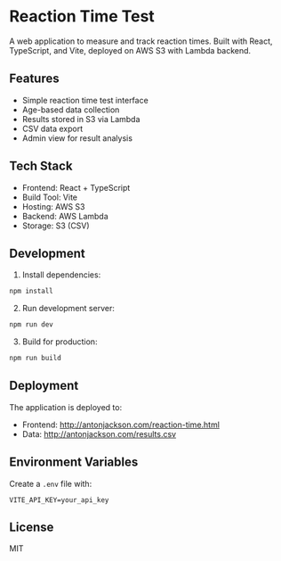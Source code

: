 # Reaction Time Test

A web application to measure and track reaction times. Built with React, TypeScript, and Vite, deployed on AWS S3 with Lambda backend.

## Features

- Simple reaction time test interface
- Age-based data collection
- Results stored in S3 via Lambda
- CSV data export
- Admin view for result analysis

## Tech Stack

- Frontend: React + TypeScript
- Build Tool: Vite
- Hosting: AWS S3
- Backend: AWS Lambda
- Storage: S3 (CSV)

## Development

1. Install dependencies:
```bash
npm install
```

2. Run development server:
```bash
npm run dev
```

3. Build for production:
```bash
npm run build
```

## Deployment

The application is deployed to:
- Frontend: http://antonjackson.com/reaction-time.html
- Data: http://antonjackson.com/results.csv

## Environment Variables

Create a `.env` file with:
```
VITE_API_KEY=your_api_key
```

## License

MIT 